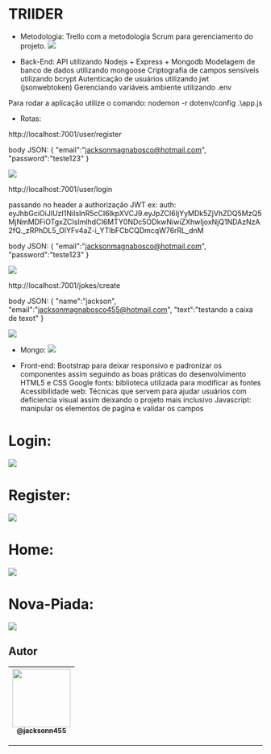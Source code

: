 TRIIDER
===============================================

- Metodologia: 
Trello com a metodologia Scrum para gerenciamento do projeto.
 ![](https://github.com/jacksonn455/Triider/blob/main/public/images/trello.png)

- Back-End: 
API utilizando Nodejs + Express + Mongodb
Modelagem de banco de dados utilizando mongoose
Criptografia de campos sensíveis utilizando bcrypt
Autenticação de usuários utilizando jwt (jsonwebtoken)
Gerenciando variáveis ambiente utilizando .env

Para rodar a aplicação utilize o comando: nodemon -r dotenv/config .\app.js

- Rotas:

http://localhost:7001/user/register

body JSON: {
	"email":"jacksonmagnabosco@hotmail.com",
	"password":"teste123"
}

 ![](https://github.com/jacksonn455/Triider/blob/main/public/images/register-in.png)

http://localhost:7001/user/login

passando no header a authorização JWT
ex: auth: eyJhbGciOiJIUzI1NiIsInR5cCI6IkpXVCJ9.eyJpZCI6IjYyMDk5ZjVhZDQ5MzQ5MjNmMDFiOTgxZCIsImlhdCI6MTY0NDc5ODkwNiwiZXhwIjoxNjQ1NDAzNzA2fQ._zRPhDL5_OlYFv4aZ-i_YTlbFCbCQDmcqW76rRL_dnM

body JSON: {
	"email":"jacksonmagnabosco@hotmail.com",
	"password":"teste123"
}

 ![](https://github.com/jacksonn455/Triider/blob/main/public/images/login-in.png)

 http://localhost:7001/jokes/create

 body JSON: {
	"name":"jackson",
	"email":"jacksonmagnabosco455@hotmail.com",
	"text":"testando a caixa de texot"
}

 ![](https://github.com/jacksonn455/Triider/blob/main/public/images/criar-piada.png)
 
 - Mongo:
  ![](https://github.com/jacksonn455/Triider/blob/main/public/images/mongo.png)

- Front-end: 
Bootstrap para deixar responsivo e padronizar os componentes assim seguindo as boas práticas do desenvolvimento HTML5 e CSS
Google fonts: biblioteca utilizada para modificar as fontes
Acessibilidade web: Técnicas que servem para ajudar usuários com deficiencia visual assim deixando o projeto mais inclusivo
Javascript: manipular os elementos de pagina e validar os campos

Login:
=====================
 ![](https://github.com/jacksonn455/Triider/blob/main/public/images/login.png)

Register:
=====================
 ![](https://github.com/jacksonn455/Triider/blob/main/public/images/registro.png)

Home:
=====================
 ![](https://github.com/jacksonn455/Triider/blob/main/public/images/home.png)

Nova-Piada:
=====================
 ![](https://github.com/jacksonn455/Triider/blob/main/public/images/nova-piada.png)

## Autor

 | [<img src="https://avatars1.githubusercontent.com/u/46221221?s=460&u=0d161e390cdad66e925f3d52cece6c3e65a23eb2&v=4" width=115><br><sub>@jacksonn455</sub>](https://github.com/jacksonn455) |
  | :---: |

--------------------
